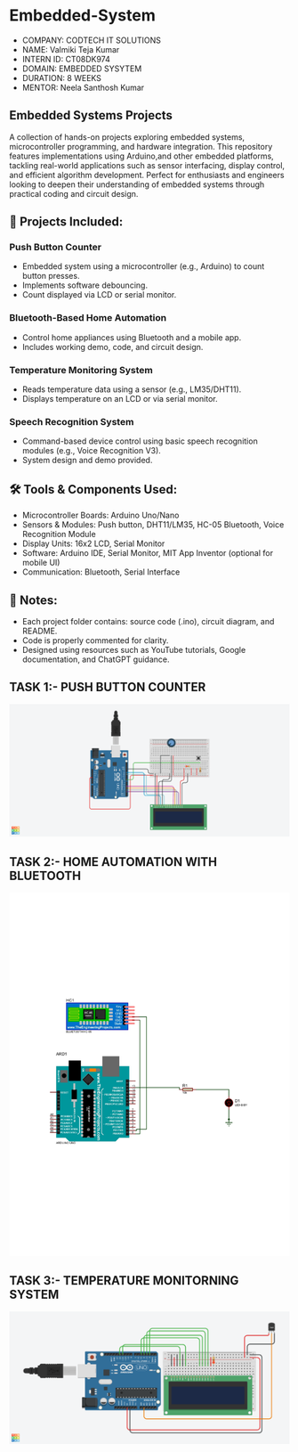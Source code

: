 # Embedded-System
* COMPANY: CODTECH IT SOLUTIONS
* NAME: Valmiki Teja Kumar
* INTERN ID: CT08DK974
* DOMAIN: EMBEDDED SYSYTEM
* DURATION: 8 WEEKS
* MENTOR: Neela Santhosh Kumar  

## Embedded Systems Projects
A collection of hands-on projects exploring embedded systems, microcontroller programming, and hardware integration. This repository features implementations using Arduino,and other embedded platforms, tackling real-world applications such as sensor interfacing, display control, and efficient algorithm development. Perfect for enthusiasts and engineers looking to deepen their understanding of embedded systems through practical coding and circuit design.

## 🚀 Projects Included:
### Push Button Counter
* Embedded system using a microcontroller (e.g., Arduino) to count button presses.
* Implements software debouncing.
* Count displayed via LCD or serial monitor.

### Bluetooth-Based Home Automation

* Control home appliances using Bluetooth and a mobile app.
* Includes working demo, code, and circuit design.

### Temperature Monitoring System

* Reads temperature data using a sensor (e.g., LM35/DHT11).
* Displays temperature on an LCD or via serial monitor.

### Speech Recognition System

* Command-based device control using basic speech recognition modules (e.g., Voice Recognition V3).
* System design and demo provided.

## 🛠️ Tools & Components Used:
* Microcontroller Boards: Arduino Uno/Nano
* Sensors & Modules: Push button, DHT11/LM35, HC-05 Bluetooth, Voice Recognition Module
* Display Units: 16x2 LCD, Serial Monitor
* Software: Arduino IDE, Serial Monitor, MIT App Inventor (optional for mobile UI)
* Communication: Bluetooth, Serial Interface

## 📁 Notes:
* Each project folder contains: source code (.ino), circuit diagram, and README.
* Code is properly commented for clarity.
* Designed using resources such as YouTube tutorials, Google documentation, and ChatGPT guidance.

## TASK 1:- PUSH BUTTON COUNTER
![image alt](https://github.com/Valmiki01/Embedded-System/blob/d581a2fc48114a5cb502e5329082b6eb852f2115/Embedded%20Systems%20Task_%201.png)
## TASK 2:- HOME AUTOMATION WITH BLUETOOTH
![image alt](https://github.com/Valmiki01/Embedded-System/blob/019d98fbbd873b93f3f14227ef6ee348cd91b004/222%20circuit_page-0001.jpg)
## TASK 3:- TEMPERATURE MONITORNING SYSTEM
![image alt](https://github.com/Valmiki01/Embedded-System/blob/743d845cbab129df9a8f970f8465568bb0ea52c0/TEMPERATURE%20MONITORING%20SYSTEM%20TASK%20_%203.png)
